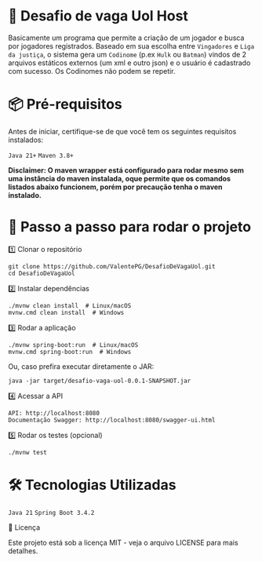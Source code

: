 # 📌 Desafio de vaga Uol Host

Basicamente um programa que permite a criação de um jogador e busca por jogadores registrados.
Baseado em sua escolha entre `Vingadores` e `Liga da justiça`, o sistema gera um `Codinome` (p.ex `Hulk` ou `Batman`) vindos de 2 arquivos estáticos externos (um xml e outro json) e o usuário é cadastrado com sucesso.
Os Codinomes não podem se repetir.

# 📦 Pré-requisitos

Antes de iniciar, certifique-se de que você tem os seguintes requisitos instalados:

`Java 21+`
`Maven 3.8+`

**Disclaimer: O maven wrapper está configurado para rodar mesmo sem uma instância do maven instalada, oque permite que os comandos listados abaixo funcionem, porém por precaução tenha o maven instalado.**

# 🚀 Passo a passo para rodar o projeto

1️⃣ Clonar o repositório

`git clone https://github.com/ValentePG/DesafioDeVagaUol.git`<br>
`cd DesafioDeVagaUol`

2️⃣ Instalar dependências

`./mvnw clean install  # Linux/macOS`<br>
`mvnw.cmd clean install  # Windows`

3️⃣ Rodar a aplicação

`./mvnw spring-boot:run  # Linux/macOS`<br>
`mvnw.cmd spring-boot:run  # Windows`

Ou, caso prefira executar diretamente o JAR:

`java -jar target/desafio-vaga-uol-0.0.1-SNAPSHOT.jar`

4️⃣ Acessar a API

`API: http://localhost:8080`<br>
`Documentação Swagger: http://localhost:8080/swagger-ui.html`

5️⃣ Rodar os testes (opcional)

`./mvnw test`

# 🛠️ Tecnologias Utilizadas

`Java 21`
`Spring Boot 3.4.2`

📄 Licença

Este projeto está sob a licença MIT - veja o arquivo LICENSE para mais detalhes.
